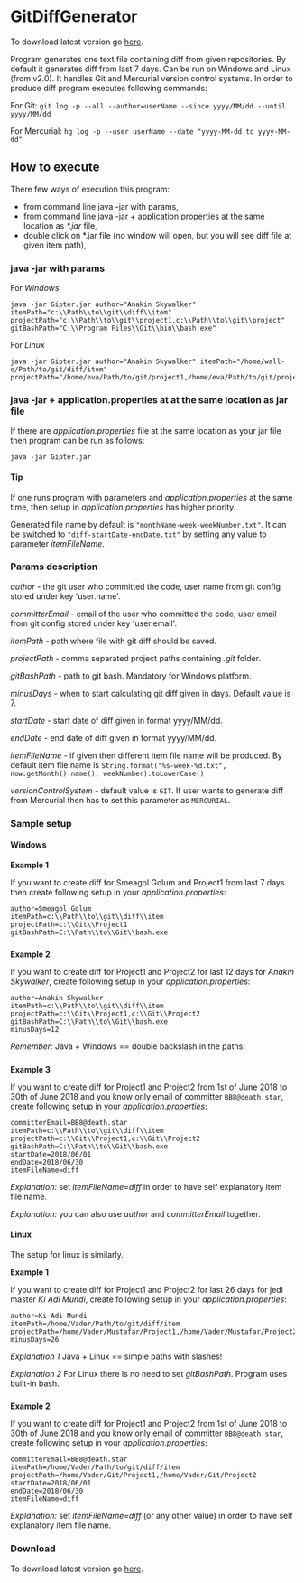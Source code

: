 # GitDiffGenerator
To download latest version go [here](https://github.com/PreCyz/GitDiffGenerator/releases/latest).

Program generates one text file containing diff from given repositories. By default it generates diff from last 7 days. Can be run on Windows and Linux (from v2.0).
It handles Git and Mercurial version control systems. In order to produce diff program executes following commands:

For Git: ```git log -p --all --author=userName --since yyyy/MM/dd --until yyyy/MM/dd```

For Mercurial: ```hg log -p --user userName --date "yyyy-MM-dd to yyyy-MM-dd"```

## How to execute
There few ways of execution this program:
- from command line java -jar with params,
- from command line java -jar + application.properties at the same location as _*.jar_ file,
- double click on *.jar file (no window will open, but you will see diff file at given item path),

### java -jar with params
For *Windows*
```
java -jar Gipter.jar author="Anakin Skywalker" itemPath="c:\\Path\\to\\git\\diff\\item" 
projectPath="c:\\Path\\to\\git\\project1,c:\\Path\\to\\git\\project" 
gitBashPath="C:\\Program Files\\Git\\bin\\bash.exe"
```

For *Linux*
```
java -jar Gipter.jar author="Anakin Skywalker" itemPath="/home/wall-e/Path/to/git/diff/item"
projectPath="/home/eva/Path/to/git/project1,/home/eva/Path/to/git/project2"
```

### java -jar + application.properties at at the same location as jar file
If there are _application.properties_ file at the same location as your jar file then program can be run as follows:

```java -jar Gipter.jar```

#### Tip
If one runs program with parameters and _application.properties_ at the same time, then setup in _application.properties_ has higher priority.

Generated file name by default is ```"monthName-week-weekNumber.txt"```. It can be switched to ```"diff-startDate-endDate.txt"``` by setting any value to parameter _itemFileName_.

### Params description

_author_ - the git user who committed the code, user name from git config stored under key 'user.name'.

_committerEmail_ - email of the user who committed the code, user email from git config stored under key 'user.email'.

_itemPath_ - path where file with git diff should be saved.

_projectPath_ - comma separated project paths containing _.git_ folder.

_gitBashPath_ - path to git bash. Mandatory for Windows platform.

_minusDays_ - when to start calculating git diff given in days. Default value is 7.

_startDate_ - start date of diff given in format yyyy/MM/dd.

_endDate_ - end date of diff given in format yyyy/MM/dd.

_itemFileName_ - if given then different item file name will be produced. By default item file name is ```String.format("%s-week-%d.txt", now.getMonth().name(), weekNumber).toLowerCase()```

_versionControlSystem_ - default value is ```GIT```. If user wants to generate diff from Mercurial then has to set this parameter as ```MERCURIAL```.

### Sample setup

#### Windows
**Example 1**

If you want to create diff for Smeagol Golum and Project1 from last 7 days then create following setup in your _application.properties_:

```
author=Smeagol Golum
itemPath=c:\\Path\\to\\git\\diff\\item
projectPath=c:\\Git\\Project1
gitBashPath=C:\\Path\\to\\Git\\bash.exe
```
#####
**Example 2**

If you want to create diff for Project1 and Project2 for last 12 days for _Anakin Skywalker_, create following setup in your _application.properties_:

```
author=Anakin Skywalker
itemPath=c:\\Path\\to\\git\\diff\\item
projectPath=c:\\Git\\Project1,c:\\Git\\Project2
gitBashPath=C:\\Path\\to\\Git\\bash.exe
minusDays=12
```
*Remember:* Java + Windows == double backslash in the paths!
#####
**Example 3**

If you want to create diff for Project1 and Project2 from 1st of June 2018 to 30th of June 2018 and you know only email of committer ```BB8@death.star```, create following setup in your _application.properties_:

```
committerEmail=BB8@death.star
itemPath=c:\\Path\\to\\git\\diff\\item
projectPath=c:\\Git\\Project1,c:\\Git\\Project2
gitBashPath=C:\\Path\\to\\Git\\bash.exe
startDate=2018/06/01
endDate=2018/06/30
itemFileName=diff
```
*Explanation:* set _itemFileName=diff_ in order to have self explanatory item file name.

*Explanation:* you can also use _author_ and _committerEmail_ together.

#### Linux
The setup for linux is similarly.

**Example 1**

If you want to create diff for Project1 and Project2 for last 26 days for jedi master _Ki Adi Mundi_, create following setup in your _application.properties_:

```
author=Ki Adi Mundi
itemPath=/home/Vader/Path/to/git/diff/item
projectPath=/home/Vader/Mustafar/Project1,/home/Vader/Mustafar/Project2
minusDays=26
```
*Explanation 1* Java + Linux == simple paths with slashes!

*Explanation 2* For Linux there is no need to set _gitBashPath_. Program uses built-in bash.
#####
**Example 2**

If you want to create diff for Project1 and Project2 from 1st of June 2018 to 30th of June 2018 and you know only email of committer ```BB8@death.star```,
create following setup in your _application.properties_:

```
committerEmail=BB8@death.star
itemPath=/home/Vader/Path/to/git/diff/item
projectPath=/home/Vader/Git/Project1,/home/Vader/Git/Project2
startDate=2018/06/01
endDate=2018/06/30
itemFileName=diff
```
*Explanation:* set _itemFileName=diff_ (or any other value) in order to have self explanatory item file name.

### Download
To download latest version go [here](https://github.com/PreCyz/GitDiffGenerator/releases/latest).
